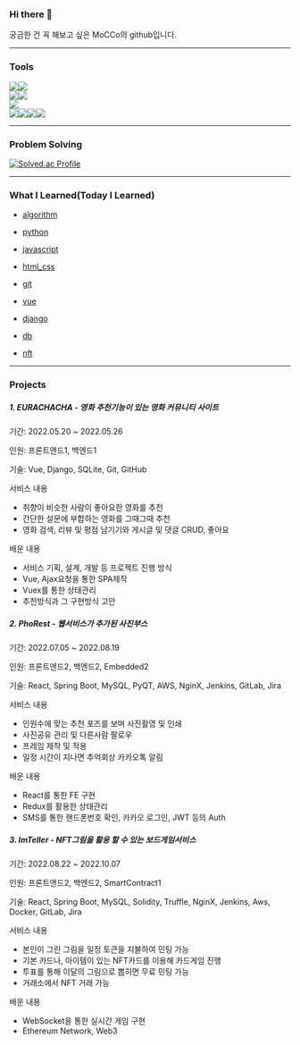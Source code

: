 ### Hi there 👋

궁금한 건 꼭 해보고 싶은 MoCCo의 github입니다.



<hr>

### Tools


<div>
  <img src="https://img.shields.io/badge/Javascript-F7DF1E?style=for-the-badge&logo=javascript&logoColor=white"><img src="https://img.shields.io/badge/Python-3776AB?style=for-the-badge&logo=python&logoColor=white">
</div>

<div>
  <img src="https://img.shields.io/badge/React-61DAFB?style=for-the-badge&logo=react&logoColor=white"><img src="https://img.shields.io/badge/Vue-4FC08D?style=for-the-badge&logo=Vue.js&logoColor=white">
</div>

<div>
  <img src="https://img.shields.io/badge/django-092E20?style=for-the-badge&logo=Django&logoColor=white">
</div>

<div>
  <img src="https://img.shields.io/badge/git-F05032?style=for-the-badge&logo=git&logoColor=white"><img src="https://img.shields.io/badge/Jira-0052CC?style=for-the-badge&logo=Jira&logoColor=white"><img src="https://img.shields.io/badge/Notion-000000?style=for-the-badge&logo=Notion&logoColor=white"><img src="https://img.shields.io/badge/Figma-F24E1E?style=for-the-badge&logo=Figma&logoColor=white">
</div>



<hr>

### Problem Solving

[![Solved.ac Profile](http://mazassumnida.wtf/api/v2/generate_badge?boj=d329days)](https://solved.ac/d329days/)



<hr>

### What I Learned(Today I Learned)

- [algorithm](https://github.com/MoCCo329/TIL/tree/master/algorithm)

- [python](https://github.com/MoCCo329/TIL/tree/master/python)
- [javascript](https://github.com/MoCCo329/TIL/tree/master/javascript)
- [html_css](https://github.com/MoCCo329/TIL/tree/master/html_css)
- [git](https://github.com/MoCCo329/TIL/tree/master/git)
- [vue](https://github.com/MoCCo329/TIL/tree/master/vue)
- [django](https://github.com/MoCCo329/TIL/tree/master/django)
- [db](https://github.com/MoCCo329/TIL/tree/master/db)
- [nft](https://github.com/MoCCo329/TIL/tree/master/nft)



<hr>

### Projects

<div style="bolder: 2px solid;" >
    <h5>1. EURACHACHA - 영화 추천기능이 있는 영화 커뮤니티 사이트</h5>
    <p>기간: 2022.05.20 ~ 2022.05.26</p>
    <p>인원: 프론트앤드1, 백엔드1</p>
    <p>기술: Vue, Django, SQLite, Git, GitHub</p>
    <p>서비스 내용</p>
    <ul>
        <li>취향이 비슷한 사람이 좋아요한 영화를 추천</li>
        <li>간단한 설문에 부합하는 영화를 그때그때 추천</li>
        <li>영화 검색, 리뷰 및 평점 남기기와 게시글 및 댓글 CRUD, 좋아요</li>
    </ul>
    <p>배운 내용</p>
    <ul>
        <li>서비스 기획, 설계, 개발 등 프로젝트 진행 방식</li>
        <li>Vue, Ajax요청을 통한 SPA제작</li>
        <li>Vuex를 통한 상태관리</li>
        <li>추천방식과 그 구현방식 고안</li>
    </ul>
</div>



<div style="bolder: 2px solid;" >
    <h5>2. PhoRest - 웹서비스가 추가된 사진부스</h5>
    <p>기간: 2022.07.05 ~ 2022.08.19</p>
    <p>인원: 프론트앤드2, 백엔드2, Embedded2</p>
    <p>기술: React, Spring Boot, MySQL, PyQT, AWS, NginX, Jenkins, GitLab, Jira</p>
    <p>서비스 내용</p>
    <ul>
        <li>인원수에 맞는 추천 포즈를 보며 사진촬영 및 인쇄</li>
        <li>사진공유 관리 및 다른사람 팔로우</li>
        <li>프레임 제작 및 적용</li>
        <li>일정 시간이 지나면 추억회상 카카오톡 알림</li>
    </ul>
    <p>배운 내용</p>
    <ul>
        <li>React를 통한 FE 구현</li>
        <li>Redux를 활용한 상태관리</li>
        <li>SMS를 통한 핸드폰번호 확인, 카카오 로그인, JWT 등의 Auth</li>
    </ul>
</div>



<div style="bolder: 2px solid;" >
    <h5>3. ImTeller - NFT그림을 활용 할 수 있는 보드게임서비스</h5>
    <p>기간: 2022.08.22 ~ 2022.10.07</p>
    <p>인원: 프론트앤드2, 백엔드2, SmartContract1</p>
    <p>기술: React, Spring Boot, MySQL, Solidity, Truffle, NginX, Jenkins, Aws, Docker, GitLab, Jira</p>
    <p>서비스 내용</p>
    <ul>
        <li>본인이 그린 그림을 일정 토큰을 지불하여 민팅 가능</li>
        <li>기본 카드나, 아이템이 있는 NFT카드를 이용해 카드게임 진행</li>
        <li>투표를 통해 이달의 그림으로 뽑히면 무료 민팅 가능</li>
        <li>거래소에서 NFT 거래 가능</li>
    </ul>
    <p>배운 내용</p>
    <ul>
        <li>WebSocket을 통한 실시간 게임 구현</li>
        <li>Ethereum Network, Web3</li>
    </ul>
</div>
